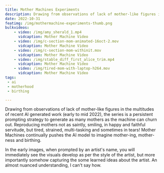 ```yaml
---
title: Mother Machines Experiments
description: Drawing from observations of lack of mother-like figures in the multitudes of AI generated work, the series is a persistent prompting strategy to generate as many mothers as the machine can churn out. Reproducing mothers not as saintly, but tired, strained, multi-tasking and sometimes in tears! Mother Machines continually pushes the AI model to imagine mother-ing, mother-ness and birthing.
date: 2022-10-31
featimg: /img/mothermachine-experiments-thumb.png
bulkvideos:
    - video: /img/amy_sherald_1.mp4
      vidcaption: Mother Machine Video
    - video: /img/c-section-mom-animated-16oct-2.mov
      vidcaption: Mother Machine Video
    - video: /img/c-section-mom-withinit.mov
      vidcaption: Mother Machine Video
    - video: /img/stable_diff_first_alice_trim.mp4
      vidcaption: Mother Machine Video
    - video: /img/tired-mom-with-laptop-h264.mov
      vidcaption: Mother Machine Video
tags: 
 - ai
 - motherhood
 - birthing

---
```


Drawing from observations of lack of mother-like figures in the multitudes of recent AI generated work (early to mid 2022), the series is a persistent prompting strategy to generate as many mothers as the machine can churn out. Reproducing mothers not as saintly, smiling, in happy and faithful servitude, but tired, strained, multi-tasking and sometimes in tears! Mother Machines continually pushes the AI model to imagine mother-ing, mother-ness and birthing.

In the early images, when prompted by an artist's name, you will immediately see the visuals develop as per the style of the artist, but more importantly somehow capturing the some learned ideas about the artist. An almost nuanced understanding, I can't say how. 

